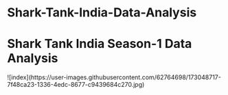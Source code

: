 # Shark-Tank-India-Data-Analysis
<h1>Shark Tank India Season-1 Data Analysis</h1>
![index](https://user-images.githubusercontent.com/62764698/173048717-7f48ca23-1336-4edc-8677-c9439684c270.jpg)
